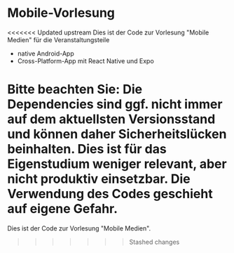 # Mobile-Vorlesung

<<<<<<< Updated upstream
Dies ist der Code zur Vorlesung "Mobile Medien" für die Veranstaltungsteile
- native Android-App
- Cross-Platform-App mit React Native und Expo

Bitte beachten Sie: Die Dependencies sind ggf. nicht immer auf dem aktuellsten Versionsstand und können daher Sicherheitslücken beinhalten. Dies ist für das Eigenstudium weniger relevant, aber nicht produktiv einsetzbar. Die Verwendung des Codes geschieht auf eigene Gefahr.
=======
Dies ist der Code zur Vorlesung "Mobile Medien".
>>>>>>> Stashed changes
